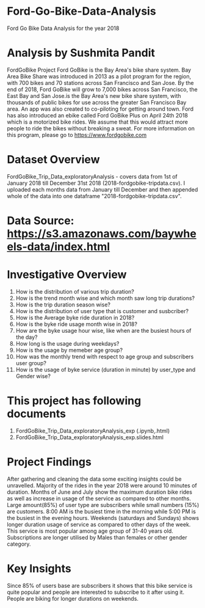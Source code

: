 # Ford-Go-Bike-Data-Analysis

Ford Go Bike Data Analysis for the year 2018
# Analysis by Sushmita Pandit
FordGoBike Project Ford GoBike is the Bay Area's bike share system. Bay Area Bike Share was introduced in 2013 as a pilot program for the region, with 700 bikes and 70 stations across San Francisco and San Jose. By the end of 2018, Ford GoBike will grow to 7,000 bikes across San Francisco, the East Bay and San Jose.is the Bay Area's new bike share system, with thousands of public bikes for use across the greater San Francisco Bay area. An app was also created to co-piloting for getting around town. Ford has also introduced an ebike called Ford GoBike Plus on April 24th 2018 which is a motorized bike rides. We assume that this would attract more people to ride the bikes without breaking a sweat. For more information on this program, please go to https://www.fordgobike.com
# Dataset Overview
FordGoBike_Trip_Data_exploratoryAnalysis - covers data from 1st of January 2018 till December 31st 2018 (2018-fordgobike-tripdata.csv). I uploaded each months data from January till December and then appended whole of the data into one dataframe "2018-fordgobike-tripdata.csv".
# Data Source: https://s3.amazonaws.com/baywheels-data/index.html

# Investigative Overview
1. How is the distribution of various trip duration?
2. How is the trend month wise and which month saw long trip durations?
3. How is the trip duration season wise?
4. How is the distribution of user type that is customer and susbcriber?
5. How is the Average byke ride duration in 2018?
6. How is the byke ride usage month wise in 2018?
7. How are the byke usage hour wise, like when are the busiest hours of the day?
8. How long is the usage during weekdays?
9. How is the usage by memeber age group?
10. How was the monthly trend with respect to age group and subscribers user group?
11. How is the usage of byke service (duration in minute) by user_type and Gender wise?

# This project has following documents
1. FordGoBike_Trip_Data_exploratoryAnalysis_exp (.ipynb,.html)
2. FordGoBike_Trip_Data_exploratoryAnalysis_exp.slides.html

# Project Findings
After gathering and cleaning the data some exciting insights could be unravelled. 
Majority of the rides in the year 2018 were around 10 minutes of duration. Months of June and July show the maximum duration bike rides as well as increase in usage of the service as compared to other months. Large amount(85%) of user type are subscribers while small numbers (15%) are customers. 8:00 AM is the busiest time in the morning while 5:00 PM is the busiest in the evening hours. Weekends (saturdays and Sundays) shows longer duration usage of service as compared to other days of the week. This service is most popular among age group of 31-40 years old. Subscriptions are longer utilised by Males than females or other gender category.

# Key Insights
Since 85% of users base are subscribers it shows that this bike service is quite popular and people are interested to subscribe to it after using it. People are biking for longer durations on weekends.
